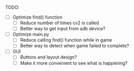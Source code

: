 TODO:
- [ ] Optimize find() function
  - [ ] Reduce number of times cv2 is called
  - [ ] Better way to get input from adb device?
- [ ] Optimize main.py
  - [ ] Reduce calling find() function while in game
  - [ ] Better way to detect when game failed to complete?
- [ ] GUI
  - [ ] Buttons and layout design?
  - [ ] Make it more convenient to see what is happening?
